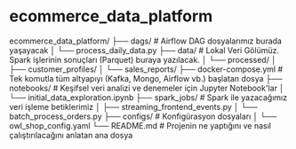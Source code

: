 # ecommerce_data_platform

ecommerce_data_platform/
├── dags/                  # Airflow DAG dosyalarımız burada yaşayacak
│   └── process_daily_data.py
├── data/                  # Lokal Veri Gölümüz. Spark işlerinin sonuçları (Parquet) buraya yazılacak.
│   └── processed/
│       ├── customer_profiles/
│       └── sales_reports/
├── docker-compose.yml     # Tek komutla tüm altyapıyı (Kafka, Mongo, Airflow vb.) başlatan dosya
├── notebooks/             # Keşifsel veri analizi ve denemeler için Jupyter Notebook'lar
│   └── initial_data_exploration.ipynb
├── spark_jobs/            # Spark ile yazacağımız veri işleme betiklerimiz
│   ├── streaming_frontend_events.py
│   └── batch_process_orders.py
├── configs/               # Konfigürasyon dosyaları
│   └── owl_shop_config.yaml
└── README.md              # Projenin ne yaptığını ve nasıl çalıştırılacağını anlatan ana dosya
